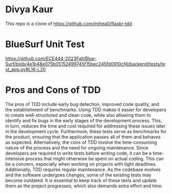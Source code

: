 # Divya Kaur 
This repo is a clone of https://github.com/mjhea0/flaskr-tdd

# BlueSurf Unit Test 
https://github.com/ECE444-2023Fall/Blue-Surf/blob/4e1b48e075b05152499745f15bec245fd0910cf4/backend/tests/test_app.py#L16-L20

# Pros and Cons of TDD
The pros of TDD include early bug detection, improved code quality, and the establishment of benchmarks. Using TDD makes it easier for developers to create well-structured and clean code, while also allowing them to identify and fix bugs in the early stages of the development process. This, in turn, reduces the time and cost required for addressing these issues later in the development cycle. Furthermore, these tests serve as benchmarks for the product, ensuring that the application passes all of them and behaves as expected.
Alternatively, the cons of TDD involve the time-consuming nature of the process and the need for ongoing maintenance. Since developers are required to write tests before writing code, it can be a time-intensive process that might otherwise be spent on actual coding. This can be a concern, especially when working on projects with tight deadlines. Additionally, TDD requires regular maintenance. As the codebase evolves and the software undergoes changes, some of the existing tests may become outdated. It is essential to keep track of these tests and update them as the project progresses, which also demands extra effort and time.
